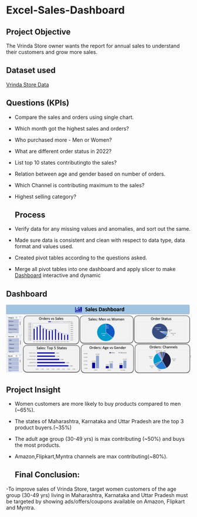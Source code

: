 # Excel-Sales-Dashboard
## **Project Objective**
The Vrinda Store owner wants the report for annual sales to understand their customers and grow more sales.

## **Dataset used**
<a href="https://github.com/Meghana157/Excel-Sales-Dashboard/blob/main/Excel_Project.xlsx">Vrinda Store Data</a>

## **Questions (KPIs)**

- Compare the sales and orders using single chart.
- Which month got the highest sales and orders?
- Who purchased more - Men or Women?
- What are different order status in 2022?
- List top 10 states contributingto the sales?
- Relation between age and gender based on number of orders.
- Which Channel is contributing maximum to the sales?
- Highest selling category?

  ## **Process**

- Verify data for any missing values and anomalies, and sort out the same.
- Made sure data is consistent and clean with respect to data type, data format and values used.
- Created pivot tables according to the questions asked.
- Merge all pivot tables into one dashboard and apply slicer to make <a href="https://github.com/Meghana157/Excel-Sales-Dashboard/blob/main/Excel_Project.xlsx">Dashboard</a> interactive and dynamic

## **Dashboard**

![Alt text of the image](https://github.com/Meghana157/Excel-Sales-Dashboard/blob/main/Dashboard.png)

## **Project Insight**

- Women customers are more likely to buy products compared to men (~65%).
- The states of Maharashtra, Karnataka and Uttar Pradesh are the top 3 product buyers.(~35%)
- The adult age group (30-49 yrs) is max contributing (~50%) and buys the most products.
- Amazon,Flipkart,Myntra channels are max contributing(~80%).

  ## **Final Conclusion:**
-To improve sales of Vrinda Store, target women customers of the age group (30-49 yrs) living in Maharashtra, Karnataka and Uttar Pradesh must be targeted by showing ads/offers/coupons available on Amazon, Flipkart and Myntra.
  




